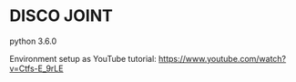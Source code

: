 # DISCO JOINT

python 3.6.0

Environment setup as YouTube tutorial: https://www.youtube.com/watch?v=Ctfs-E_9rLE
